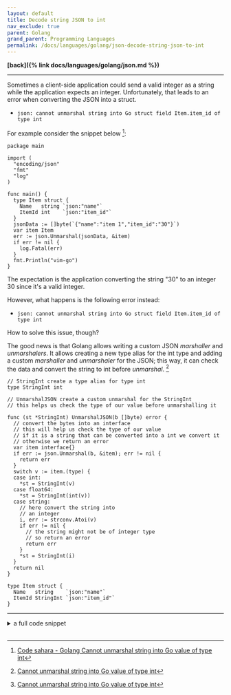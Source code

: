 ```yaml
---
layout: default
title: Decode string JSON to int
nav_exclude: true
parent: Golang
grand_parent: Programming Languages
permalink: /docs/languages/golang/json-decode-string-json-to-int
---
```


__[back]({% link docs/languages/golang/json.md %})__

-----

Sometimes a client-side application could send a valid integer as a string
while the application expects an integer. Unfortunately, that leads to an error
when converting the JSON into a struct.
- `json: cannot unmarshal string into Go struct field Item.item_id of type int`

For example consider the snippet below [^1]:

```golang
package main

import (
  "encoding/json"
  "fmt"
  "log"
)

func main() {
  type Item struct {
    Name   string `json:"name"`
    ItemId int    `json:"item_id"`
  }
  jsonData := []byte(`{"name":"item 1","item_id":"30"}`)
  var item Item
  err := json.Unmarshal(jsonData, &item)
  if err != nil {
    log.Fatal(err)
  }
  fmt.Println("vim-go")
}
```

The expectation is the application converting the string "30" to an integer 30
since it's a valid integer.

However, what happens is the following error instead:
- `json: cannot unmarshal string into Go struct field Item.item_id of type int`

How to solve this issue, though?

The good news is that Golang allows writing a custom JSON _marshaller_ and
_unmarshalers_. It allows creating a new type alias for the int type and adding
a custom _marshaller_ and _unmarshaler_ for the JSON; this way, it can check
the data and convert the string to int before _unmarshal_. [^2]

```golang
// StringInt create a type alias for type int
type StringInt int

// UnmarshalJSON create a custom unmarshal for the StringInt
// this helps us check the type of our value before unmarshalling it

func (st *StringInt) UnmarshalJSON(b []byte) error {
  // convert the bytes into an interface
  // this will help us check the type of our value
  // if it is a string that can be converted into a int we convert it
  // otherwise we return an error
  var item interface{}
  if err := json.Unmarshal(b, &item); err != nil {
    return err
  }
  switch v := item.(type) {
  case int:
    *st = StringInt(v)
  case float64:
    *st = StringInt(int(v))
  case string:
    // here convert the string into
    // an integer
    i, err := strconv.Atoi(v)
    if err != nil {
      // the string might not be of integer type
      // so return an error
      return err
    }
    *st = StringInt(i)
  }
  return nil
}

type Item struct {
  Name   string    `json:"name"`
  ItemId StringInt `json:"item_id"`
}
```

-----

<details markdown="block">
  <summary>
    a full code snippet
  </summary>

A full code snippet below [^2]:

```golang
package main

import (
  "encoding/json"
  "fmt"
  "log"
  "strconv"
)

// StringInt create a type alias for type int
type StringInt int

// UnmarshalJSON create a custom unmarshal for the StringInt
// this helps us check the type of our value before unmarshalling it

func (st *StringInt) UnmarshalJSON(b []byte) error {
  // convert the bytes into an interface
  // this will help us check the type of our value
  // if it is a string that can be converted into a int we convert it
  // otherwise we return an error
  var item interface{}
  if err := json.Unmarshal(b, &item); err != nil {
    return err
  }
  switch v := item.(type) {
  case int:
    *st = StringInt(v)
  case float64:
    *st = StringInt(int(v))
  case string:
    // here convert the string into
    // an integer
    i, err := strconv.Atoi(v)
    if err != nil {
      // the string might not be of integer type
      // so return an error
      return err
    }
    *st = StringInt(i)
  }
  return nil
}

type Item struct {
  Name   string    `json:"name"`
  ItemId StringInt `json:"item_id"`
}

func main() {
  fmt.Println("-----------------")
  printStruct([]byte(`{"name":"item 1","item_id":"30"}`))
  fmt.Println("-----------------")
  printStruct([]byte(`{"name":"item 2","item_id":40}`))
  fmt.Println("-----------------")

  var item Item
  jsonData := []byte(`{"name":"item 3","item_id":"50"}`)
  err := json.Unmarshal(jsonData, &item)
  if err != nil {
    log.Fatal(err)
  }
  printIndentedJSON(jsonData)
  fmt.Printf("%+v\n", item)
  itemId := int(item.ItemId)
  fmt.Printf("%+v\n", itemId)

  fmt.Println("-----------------")
  jsonData = []byte(`{"name":"item 4","item_id":60}`)
  err = json.Unmarshal(jsonData, &item)
  if err != nil {
    log.Fatal(err)
  }
  printIndentedJSON(jsonData)
  fmt.Printf("%+v\n", item)
  itemId = int(item.ItemId)
  fmt.Printf("%+v\n", itemId)

  fmt.Println("-----------------")

  /** OUTPUT
  -----------------
  {
    "item_id": "30",
    "name": "item 1"
  }
  {Name:item 1 ItemId:30}
  30
  -----------------
  {
    "item_id": 40,
    "name": "item 2"
  }
  {Name:item 2 ItemId:40}
  40
  -----------------
  {
    "item_id": "50",
    "name": "item 3"
  }
  {Name:item 3 ItemId:50}
  50
  -----------------
  {
    "item_id": 60,
    "name": "item 4"
  }
  {Name:item 4 ItemId:60}
  60
  -----------------
  */
}

func printStruct(jsonData []byte) Item {
  var item Item
  err := json.Unmarshal(jsonData, &item)
  if err != nil {
    log.Fatal(err)
  }
  printIndentedJSON(jsonData)
  fmt.Printf("%+v\n", item)
  itemId := int(item.ItemId)
  fmt.Printf("%+v\n", itemId)
  return item
}

func printIndentedJSON(jsonData []byte) {
  var obj map[string]interface{}
  json.Unmarshal(jsonData, &obj)
  str, _ := json.MarshalIndent(obj, "", "  ")
  fmt.Printf("%+v\n", string(str))
}
```

<br/>
</details>
<br/>

[^1]: [Code sahara - Golang Cannot unmarshal string into Go value of type int](https://codesahara.com/blog/golang-cannot-unmarshal-string-into-go-value-of-type-int/)
[^2]: [Cannot unmarshal string into Go value of type int](https://github.com/Keithwachira/golang-decode-string-json-to-int)

